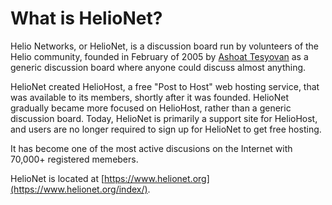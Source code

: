 # What is HelioNet?

Helio Networks, or HelioNet, is a discussion board run by volunteers of the Helio community, founded in February of 2005 by [Ashoat Tesyovan](../misc/staff/ashoat.md) as a generic discussion board where anyone could discuss almost anything.

HelioNet created HelioHost, a free "Post to Host" web hosting service, that was available to its members, shortly after it was founded. HelioNet gradually became more focused on HelioHost, rather than a generic discussion board. Today, HelioNet is primarily a support site for HelioHost, and users are no longer required to sign up for HelioNet to get free hosting.

It has become one of the most active discusions on the Internet with 70,000+ registered memebers.

HelioNet is located at [https://www.helionet.org](https://www.helionet.org/index/).

